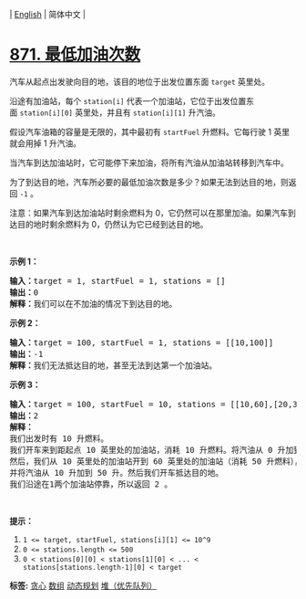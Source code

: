 | [English](README_EN.md) | 简体中文 |

# [871. 最低加油次数](https://leetcode-cn.com/problems/minimum-number-of-refueling-stops)
<p>汽车从起点出发驶向目的地，该目的地位于出发位置东面 <code>target</code>&nbsp;英里处。</p>

<p>沿途有加油站，每个&nbsp;<code>station[i]</code>&nbsp;代表一个加油站，它位于出发位置东面&nbsp;<code>station[i][0]</code>&nbsp;英里处，并且有&nbsp;<code>station[i][1]</code>&nbsp;升汽油。</p>

<p>假设汽车油箱的容量是无限的，其中最初有&nbsp;<code>startFuel</code>&nbsp;升燃料。它每行驶 1 英里就会用掉 1 升汽油。</p>

<p>当汽车到达加油站时，它可能停下来加油，将所有汽油从加油站转移到汽车中。</p>

<p>为了到达目的地，汽车所必要的最低加油次数是多少？如果无法到达目的地，则返回 <code>-1</code> 。</p>

<p>注意：如果汽车到达加油站时剩余燃料为 0，它仍然可以在那里加油。如果汽车到达目的地时剩余燃料为 0，仍然认为它已经到达目的地。</p>

<p>&nbsp;</p>

<p><strong>示例 1：</strong></p>

<pre><strong>输入：</strong>target = 1, startFuel = 1, stations = []
<strong>输出：</strong>0
<strong>解释：</strong>我们可以在不加油的情况下到达目的地。
</pre>

<p><strong>示例 2：</strong></p>

<pre><strong>输入：</strong>target = 100, startFuel = 1, stations = [[10,100]]
<strong>输出：</strong>-1
<strong>解释：</strong>我们无法抵达目的地，甚至无法到达第一个加油站。
</pre>

<p><strong>示例 3：</strong></p>

<pre><strong>输入：</strong>target = 100, startFuel = 10, stations = [[10,60],[20,30],[30,30],[60,40]]
<strong>输出：</strong>2
<strong>解释：</strong>
我们出发时有 10 升燃料。
我们开车来到距起点 10 英里处的加油站，消耗 10 升燃料。将汽油从 0 升加到 60 升。
然后，我们从 10 英里处的加油站开到 60 英里处的加油站（消耗 50 升燃料），
并将汽油从 10 升加到 50 升。然后我们开车抵达目的地。
我们沿途在1两个加油站停靠，所以返回 2 。
</pre>

<p>&nbsp;</p>

<p><strong>提示：</strong></p>

<ol>
	<li><code>1 &lt;= target, startFuel, stations[i][1] &lt;= 10^9</code></li>
	<li><code>0 &lt;= stations.length &lt;= 500</code></li>
	<li><code>0 &lt; stations[0][0] &lt; stations[1][0] &lt; ... &lt; stations[stations.length-1][0] &lt; target</code></li>
</ol>

**标签:**  [贪心](https://leetcode-cn.com/tag/greedy) [数组](https://leetcode-cn.com/tag/array) [动态规划](https://leetcode-cn.com/tag/dynamic-programming) [堆（优先队列）](https://leetcode-cn.com/tag/heap-priority-queue) 